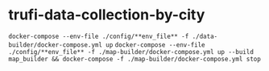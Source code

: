 # trufi-data-collection-by-city
``docker-compose --env-file ./config/**env_file** -f ./data-builder/docker-compose.yml up``
`docker-compose --env-file ./config/**env_file** -f ./map-builder/docker-compose.yml up --build map_builder && docker-compose -f ./map-builder/docker-compose.yml stop`